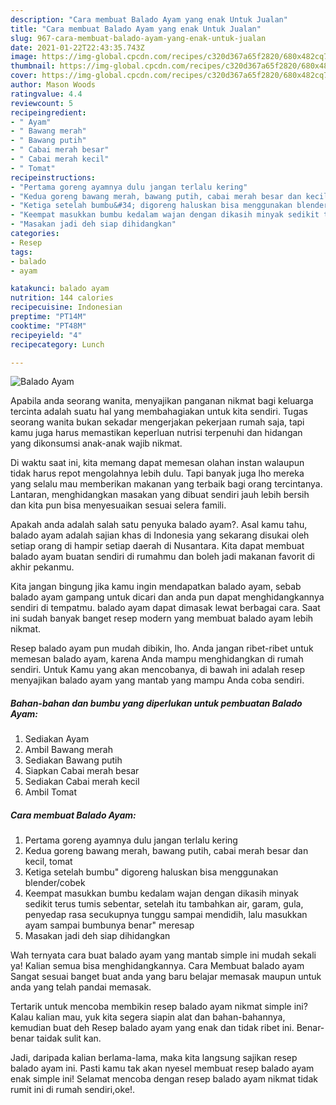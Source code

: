 ```yaml
---
description: "Cara membuat Balado Ayam yang enak Untuk Jualan"
title: "Cara membuat Balado Ayam yang enak Untuk Jualan"
slug: 967-cara-membuat-balado-ayam-yang-enak-untuk-jualan
date: 2021-01-22T22:43:35.743Z
image: https://img-global.cpcdn.com/recipes/c320d367a65f2820/680x482cq70/balado-ayam-foto-resep-utama.jpg
thumbnail: https://img-global.cpcdn.com/recipes/c320d367a65f2820/680x482cq70/balado-ayam-foto-resep-utama.jpg
cover: https://img-global.cpcdn.com/recipes/c320d367a65f2820/680x482cq70/balado-ayam-foto-resep-utama.jpg
author: Mason Woods
ratingvalue: 4.4
reviewcount: 5
recipeingredient:
- " Ayam"
- " Bawang merah"
- " Bawang putih"
- " Cabai merah besar"
- " Cabai merah kecil"
- " Tomat"
recipeinstructions:
- "Pertama goreng ayamnya dulu jangan terlalu kering"
- "Kedua goreng bawang merah, bawang putih, cabai merah besar dan kecil, tomat"
- "Ketiga setelah bumbu&#34; digoreng haluskan bisa menggunakan blender/cobek"
- "Keempat masukkan bumbu kedalam wajan dengan dikasih minyak sedikit terus tumis sebentar, setelah itu tambahkan air, garam, gula, penyedap rasa secukupnya tunggu sampai mendidih, lalu masukkan ayam sampai bumbunya benar&#34; meresap"
- "Masakan jadi deh siap dihidangkan"
categories:
- Resep
tags:
- balado
- ayam

katakunci: balado ayam 
nutrition: 144 calories
recipecuisine: Indonesian
preptime: "PT14M"
cooktime: "PT48M"
recipeyield: "4"
recipecategory: Lunch

---
```



![Balado Ayam](https://img-global.cpcdn.com/recipes/c320d367a65f2820/680x482cq70/balado-ayam-foto-resep-utama.jpg)

Apabila anda seorang wanita, menyajikan panganan nikmat bagi keluarga tercinta adalah suatu hal yang membahagiakan untuk kita sendiri. Tugas seorang  wanita bukan sekadar mengerjakan pekerjaan rumah saja, tapi kamu juga harus memastikan keperluan nutrisi terpenuhi dan hidangan yang dikonsumsi anak-anak wajib nikmat.

Di waktu  saat ini, kita memang dapat memesan olahan instan walaupun tidak harus repot mengolahnya lebih dulu. Tapi banyak juga lho mereka yang selalu mau memberikan makanan yang terbaik bagi orang tercintanya. Lantaran, menghidangkan masakan yang dibuat sendiri jauh lebih bersih dan kita pun bisa menyesuaikan sesuai selera famili. 



Apakah anda adalah salah satu penyuka balado ayam?. Asal kamu tahu, balado ayam adalah sajian khas di Indonesia yang sekarang disukai oleh setiap orang di hampir setiap daerah di Nusantara. Kita dapat membuat balado ayam buatan sendiri di rumahmu dan boleh jadi makanan favorit di akhir pekanmu.

Kita jangan bingung jika kamu ingin mendapatkan balado ayam, sebab balado ayam gampang untuk dicari dan anda pun dapat menghidangkannya sendiri di tempatmu. balado ayam dapat dimasak lewat berbagai cara. Saat ini sudah banyak banget resep modern yang membuat balado ayam lebih nikmat.

Resep balado ayam pun mudah dibikin, lho. Anda jangan ribet-ribet untuk memesan balado ayam, karena Anda mampu menghidangkan di rumah sendiri. Untuk Kamu yang akan mencobanya, di bawah ini adalah resep menyajikan balado ayam yang mantab yang mampu Anda coba sendiri.

<!--inarticleads1-->

##### Bahan-bahan dan bumbu yang diperlukan untuk pembuatan Balado Ayam:

1. Sediakan  Ayam
1. Ambil  Bawang merah
1. Sediakan  Bawang putih
1. Siapkan  Cabai merah besar
1. Sediakan  Cabai merah kecil
1. Ambil  Tomat




<!--inarticleads2-->

##### Cara membuat Balado Ayam:

1. Pertama goreng ayamnya dulu jangan terlalu kering
1. Kedua goreng bawang merah, bawang putih, cabai merah besar dan kecil, tomat
1. Ketiga setelah bumbu&#34; digoreng haluskan bisa menggunakan blender/cobek
1. Keempat masukkan bumbu kedalam wajan dengan dikasih minyak sedikit terus tumis sebentar, setelah itu tambahkan air, garam, gula, penyedap rasa secukupnya tunggu sampai mendidih, lalu masukkan ayam sampai bumbunya benar&#34; meresap
1. Masakan jadi deh siap dihidangkan




Wah ternyata cara buat balado ayam yang mantab simple ini mudah sekali ya! Kalian semua bisa menghidangkannya. Cara Membuat balado ayam Sangat sesuai banget buat anda yang baru belajar memasak maupun untuk anda yang telah pandai memasak.

Tertarik untuk mencoba membikin resep balado ayam nikmat simple ini? Kalau kalian mau, yuk kita segera siapin alat dan bahan-bahannya, kemudian buat deh Resep balado ayam yang enak dan tidak ribet ini. Benar-benar taidak sulit kan. 

Jadi, daripada kalian berlama-lama, maka kita langsung sajikan resep balado ayam ini. Pasti kamu tak akan nyesel membuat resep balado ayam enak simple ini! Selamat mencoba dengan resep balado ayam nikmat tidak rumit ini di rumah sendiri,oke!.

